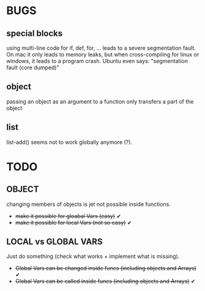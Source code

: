 # BUGS

## special blocks
using multi-line code for if, def, for, ...
leads to a severe segmentation fault.
On mac it only leads to memory leaks, but when cross-compiling for linux or windows, it leads to a program crash. Ubuntu even says:
"segmentation fault (core dumped)"

## object
passing an object as an argument to a function only transfers a part of the object

## list
list-add() seems not to work globally anymore (?).

# TODO

## OBJECT
changing members of objects is jet not possible inside functions.
- ~~make it possible for gloabal Vars (easy)~~ ✔
- ~~make it possible for local Vars (not so easy)~~ ✔

## LOCAL vs GLOBAL VARS
Just do something (check what works + implement what is missing).
- ~~Global Vars can be changed inside funcs (including objects and Arrays)~~ ✔
- ~~Global Vars can be called inside funcs (including objects and Arrays)~~ ✔